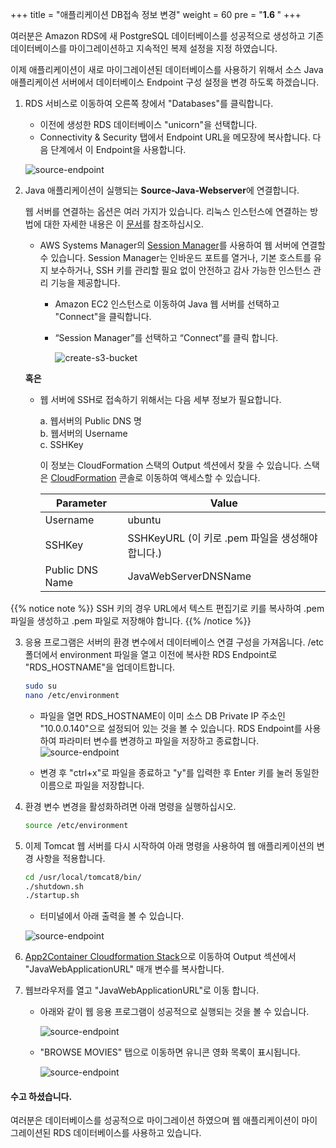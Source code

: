 +++
title = "애플리케이션 DB접속 정보 변경"
weight = 60
pre = "<b>1.6 </b>"
+++

여러분은 Amazon RDS에 새 PostgreSQL 데이터베이스를 성공적으로 생성하고 기존 데이터베이스를 마이그레이션하고 지속적인 복제 설정을 지정 하였습니다.

이제 애플리케이션이 새로 마이그레이션된 데이터베이스를 사용하기 위해서 소스 Java 애플리케이션 서버에서 데이터베이스 Endpoint 구성 설정을 변경 하도록 하겠습니다.

1. RDS 서비스로 이동하여 오른쪽 창에서 "Databases"를 클릭합니다.
    - 이전에 생성한 RDS 데이터베이스 "unicorn"을 선택합니다.
    - Connectivity & Security 탭에서 Endpoint URL을 메모장에 복사합니다. 다음 단계에서 이 Endpoint을 사용합니다.

    ![source-endpoint](/db-mig/java-rds-endpoint.png)

2. Java 애플리케이션이 실행되는 **Source-Java-Webserver**에 연결합니다.

   웹 서버를 연결하는 옵션은 여러 가지가 있습니다. 리눅스 인스턴스에 연결하는 방법에 대한 자세한 내용은 이 <a href="https://docs.aws.amazon.com/AWSEC2/latest/UserGuide/AccessingInstances.html" target="_blank">문서</a>를 참조하십시오.

    - AWS Systems Manager의 <a href="https://docs.aws.amazon.com/systems-manager/latest/userguide/session-manager.html" target="_blank">Session Manager</a>를 사용하여 웹 서버에 연결할 수 있습니다. Session Manager는 인바운드 포트를 열거나, 기본 호스트를 유지 보수하거나, SSH 키를 관리할 필요 없이 안전하고 감사 가능한 인스턴스 관리 기능을 제공합니다.
       
        - Amazon EC2 인스턴스로 이동하여 Java 웹 서버를 선택하고 "Connect"을 클릭합니다.
        - “Session Manager”를 선택하고 “Connect”를 클릭 합니다.
       
          ![create-s3-bucket](/setting-up-app2container/session-manager.png)

    **혹은**

    - 웹 서버에 SSH로 접속하기 위해서는 다음 세부 정보가 필요합니다.

        a. 웹서버의 Public DNS 명<br>
        b. 웹서버의 Username<br>
        c. SSHKey <br>

        이 정보는 CloudFormation 스택의 Output 섹션에서 찾을 수 있습니다. 스택은 <a href="https://us-west-2.console.aws.amazon.com/cloudformation/home?region=us-west-2#/" target="_blank">CloudFormation</a> 콘솔로 이동하여 액세스할 수 있습니다.

        | Parameter              | Value                                               |
        | ---------------------- | --------------------------------------------------- |
        | Username   | ubuntu                                |
        | SSHKey  | SSHKeyURL      (이 키로 .pem 파일을 생성해야 합니다.)                         |
        | Public DNS Name        | JavaWebServerDNSName                                    |

  {{% notice note %}}
  SSH 키의 경우 URL에서 텍스트 편집기로 키를 복사하여 .pem 파일을 생성하고 .pem 파일로 저장해야 합니다.
  {{% /notice %}}  

3. 응용 프로그램은 서버의 환경 변수에서 데이터베이스 연결 구성을 가져옵니다. /etc 폴더에서 environment 파일을 열고 이전에 복사한 RDS Endpoint로 "RDS_HOSTNAME"을 업데이트합니다. 

    ```bash
    sudo su
    nano /etc/environment
    ```

    - 파일을 열면 RDS_HOSTNAME이 이미 소스 DB Private IP 주소인 "10.0.0.140"으로 설정되어 있는 것을 볼 수 있습니다. RDS Endpoint를 사용하여 파라미터 변수를 변경하고 파일을 저장하고 종료합니다.
    ![source-endpoint](/db-mig/java-env-var.png)

    - 변경 후 "ctrl+x"로 파일을 종료하고 "y"를 입력한 후 Enter 키를 눌러 동일한 이름으로 파일을 저장합니다.

4. 환경 변수 변경을 활성화하려면 아래 명령을 실행하십시오.

    ```bash
    source /etc/environment
    ```

5. 이제 Tomcat 웹 서버를 다시 시작하여 아래 명령을 사용하여 웹 애플리케이션의 변경 사항을 적용합니다.

    ```bash
    cd /usr/local/tomcat8/bin/
    ./shutdown.sh
    ./startup.sh
    ```

    - 터미널에서 아래 출력을 볼 수 있습니다.

    ![source-endpoint](/db-mig/java-start-tomcat.png)

6. <a href="https://us-west-2.console.aws.amazon.com/cloudformation/home?region=us-west-2#/" target="_blank">App2Container Cloudformation Stack</a>으로 이동하여 Output 섹션에서 "JavaWebApplicationURL" 매개 변수를 복사합니다.

7. 웹브라우저를 열고 "JavaWebApplicationURL"로 이동 합니다.

    - 아래와 같이 웹 응용 프로그램이 성공적으로 실행되는 것을 볼 수 있습니다.

        ![source-endpoint](/db-mig/java-app-url.png)

    - "BROWSE MOVIES" 탭으로 이동하면 유니콘 영화 목록이 표시됩니다.

        ![source-endpoint](/db-mig/java-url-movies.png)

#### 수고 하셨습니다.

여러분은 데이터베이스를 성공적으로 마이그레이션 하였으며 웹 애플리케이션이 마이그레이션된 RDS 데이터베이스를 사용하고 있습니다.
